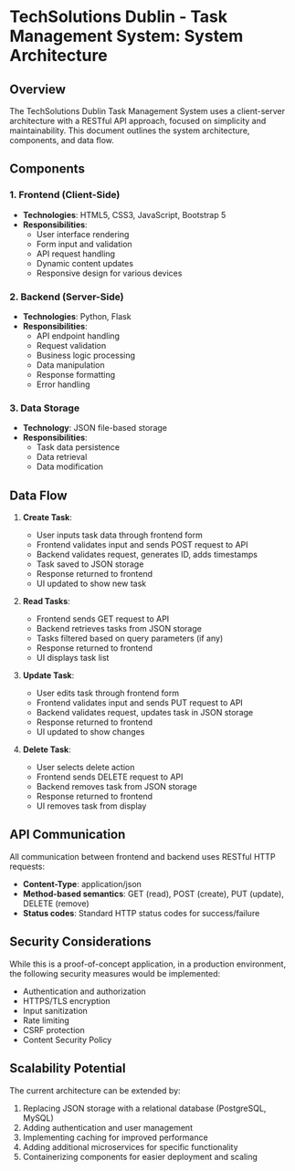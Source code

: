 # TechSolutions Dublin - Task Management System: System Architecture

## Overview

The TechSolutions Dublin Task Management System uses a client-server architecture with a RESTful API approach, focused on simplicity and maintainability. This document outlines the system architecture, components, and data flow.

## Components

### 1. Frontend (Client-Side)

- **Technologies**: HTML5, CSS3, JavaScript, Bootstrap 5
- **Responsibilities**:
  - User interface rendering
  - Form input and validation
  - API request handling
  - Dynamic content updates
  - Responsive design for various devices

### 2. Backend (Server-Side)

- **Technologies**: Python, Flask
- **Responsibilities**:
  - API endpoint handling
  - Request validation
  - Business logic processing
  - Data manipulation
  - Response formatting
  - Error handling

### 3. Data Storage

- **Technology**: JSON file-based storage
- **Responsibilities**:
  - Task data persistence
  - Data retrieval
  - Data modification

## Data Flow

1. **Create Task**:
   - User inputs task data through frontend form
   - Frontend validates input and sends POST request to API
   - Backend validates request, generates ID, adds timestamps
   - Task saved to JSON storage
   - Response returned to frontend
   - UI updated to show new task

2. **Read Tasks**:
   - Frontend sends GET request to API
   - Backend retrieves tasks from JSON storage
   - Tasks filtered based on query parameters (if any)
   - Response returned to frontend
   - UI displays task list

3. **Update Task**:
   - User edits task through frontend form
   - Frontend validates input and sends PUT request to API
   - Backend validates request, updates task in JSON storage
   - Response returned to frontend
   - UI updated to show changes

4. **Delete Task**:
   - User selects delete action
   - Frontend sends DELETE request to API
   - Backend removes task from JSON storage
   - Response returned to frontend
   - UI removes task from display

## API Communication

All communication between frontend and backend uses RESTful HTTP requests:

- **Content-Type**: application/json
- **Method-based semantics**: GET (read), POST (create), PUT (update), DELETE (remove)
- **Status codes**: Standard HTTP status codes for success/failure

## Security Considerations

While this is a proof-of-concept application, in a production environment, the following security measures would be implemented:

- Authentication and authorization
- HTTPS/TLS encryption
- Input sanitization
- Rate limiting
- CSRF protection
- Content Security Policy

## Scalability Potential

The current architecture can be extended by:

1. Replacing JSON storage with a relational database (PostgreSQL, MySQL)
2. Adding authentication and user management
3. Implementing caching for improved performance
4. Adding additional microservices for specific functionality
5. Containerizing components for easier deployment and scaling
